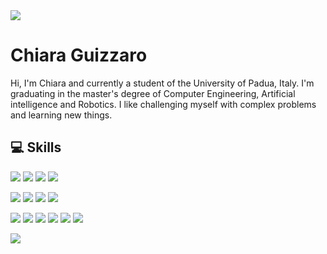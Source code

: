 <img src="https://github.com/chguizz/chguizz/blob/main/figures/myBanner_low.jpg">

# Chiara Guizzaro

Hi, I'm Chiara and currently a student of the University of Padua, Italy. I'm graduating in the master's degree of Computer Engineering, Artificial intelligence and Robotics. I like challenging myself with complex problems and learning new things.

## 💻 Skills

![](https://img.shields.io/badge/Code-Python-informational?style=flat&logo=Python&logoColor=white&color=red)
![](https://img.shields.io/badge/Code-IPython-informational?style=flat&logo=Python&logoColor=white&color=red)
![](https://img.shields.io/badge/Code-C++-informational?style=flat&logo=C++&logoColor=white&color=red)
![](https://img.shields.io/badge/Code-Java-informational?style=flat&logo=Java&logoColor=white&color=red)  

![](https://img.shields.io/badge/Database-SQL-informational?style=flat&logo=SQL&logoColor=white&color=9cf)
![](https://img.shields.io/badge/Tool-PostgreSQL-informational?style=flat&logoColor=white&color=9cf)
![](https://img.shields.io/badge/Tool-pgAdmin-informational?style=flat&logoColor=white&color=9cf)
![](https://img.shields.io/badge/Database-Firebase-informational?style=flat&logoColor=white&color=9cf)  

![](https://img.shields.io/badge/AI-numpy-informational?style=flat&logoColor=white&color=success)
![](https://img.shields.io/badge/AI-sklearn-informational?style=flat&logoColor=white&color=success)
![](https://img.shields.io/badge/AI-Keras-informational?style=flat&logoColor=white&color=success)
![](https://img.shields.io/badge/AI-TensorFlow-informational?style=flat&logoColor=white&color=success)
![](https://img.shields.io/badge/AI-matplotlib-informational?style=flat&logoColor=white&color=success)
![](https://img.shields.io/badge/AI-pandas-informational?style=flat&logoColor=white&color=success)

<!-- <img align="center" src="https://github-readme-stats.vercel.app/api/top-langs/?username=chguizz&theme=dracula"/> --> 
<img align="center" src="https://github-readme-stats.vercel.app/api//?username=chguizz&theme=dracula"/>
